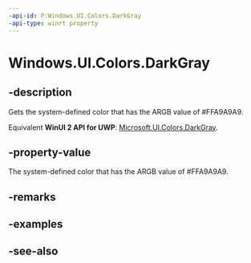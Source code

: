 ```yaml
---
-api-id: P:Windows.UI.Colors.DarkGray
-api-type: winrt property
---
```


<!-- Property syntax
public Windows.UI.Color DarkGray { get; }
-->

# Windows.UI.Colors.DarkGray

## -description

Gets the system-defined color that has the ARGB value of #FFA9A9A9.

Equivalent **WinUI 2 API for UWP**: [Microsoft.UI.Colors.DarkGray](/windows/winui/api/microsoft.ui.colors.darkgray).

## -property-value

The system-defined color that has the ARGB value of #FFA9A9A9.

## -remarks

## -examples

## -see-also
